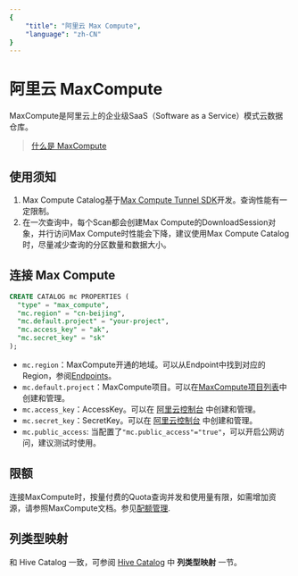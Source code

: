 ```yaml
---
{
    "title": "阿里云 Max Compute",
    "language": "zh-CN"
}
---
```


<!-- 
Licensed to the Apache Software Foundation (ASF) under one
or more contributor license agreements.  See the NOTICE file
distributed with this work for additional information
regarding copyright ownership.  The ASF licenses this file
to you under the Apache License, Version 2.0 (the
"License"); you may not use this file except in compliance
with the License.  You may obtain a copy of the License at

  http://www.apache.org/licenses/LICENSE-2.0

Unless required by applicable law or agreed to in writing,
software distributed under the License is distributed on an
"AS IS" BASIS, WITHOUT WARRANTIES OR CONDITIONS OF ANY
KIND, either express or implied.  See the License for the
specific language governing permissions and limitations
under the License.
-->


# 阿里云 MaxCompute

MaxCompute是阿里云上的企业级SaaS（Software as a Service）模式云数据仓库。

> [什么是 MaxCompute](https://help.aliyun.com/zh/maxcompute/product-overview/what-is-maxcompute?spm=a2c4g.11174283.0.i1)

## 使用须知
1. Max Compute Catalog基于[Max Compute Tunnel SDK](https://help.aliyun.com/zh/maxcompute/user-guide/overview-28?spm=a2c4g.11186623.0.0.376d66c2FNv6aS)开发。查询性能有一定限制。
2. 在一次查询中，每个Scan都会创建Max Compute的DownloadSession对象，并行访问Max Compute时性能会下降，建议使用Max Compute Catalog时，尽量减少查询的分区数量和数据大小。

## 连接 Max Compute

```sql
CREATE CATALOG mc PROPERTIES (
  "type" = "max_compute",
  "mc.region" = "cn-beijing",
  "mc.default.project" = "your-project",
  "mc.access_key" = "ak",
  "mc.secret_key" = "sk"
);
```

* `mc.region`：MaxCompute开通的地域。可以从Endpoint中找到对应的Region，参阅[Endpoints](https://help.aliyun.com/zh/maxcompute/user-guide/endpoints?spm=a2c4g.11186623.0.0)。
* `mc.default.project`：MaxCompute项目。可以在[MaxCompute项目列表](https://maxcompute.console.aliyun.com/cn-beijing/project-list)中创建和管理。
* `mc.access_key`：AccessKey。可以在 [阿里云控制台](https://ram.console.aliyun.com/manage/ak) 中创建和管理。
* `mc.secret_key`：SecretKey。可以在 [阿里云控制台](https://ram.console.aliyun.com/manage/ak) 中创建和管理。
* `mc.public_access`: 当配置了`"mc.public_access"="true"`，可以开启公网访问，建议测试时使用。

## 限额

连接MaxCompute时，按量付费的Quota查询并发和使用量有限，如需增加资源，请参照MaxCompute文档。参见[配额管理](https://help.aliyun.com/zh/maxcompute/user-guide/manage-quotas-in-the-new-maxcompute-console).

## 列类型映射

和 Hive Catalog 一致，可参阅 [Hive Catalog](./hive.md) 中 **列类型映射** 一节。


